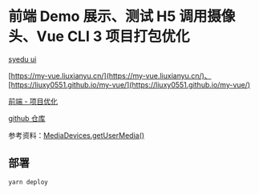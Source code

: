 # 前端 Demo 展示、测试 H5 调用摄像头、Vue CLI 3 项目打包优化

[syedu ui](http://ui.syedu.tech)

[https://my-vue.liuxianyu.cn/](https://my-vue.liuxianyu.cn/)、[https://liuxy0551.github.io/my-vue/](https://liuxy0551.github.io/my-vue/)

[前端 - 项目优化](https://liuxianyu.cn/categories/%E5%89%8D%E7%AB%AF/vue/%E9%A1%B9%E7%9B%AE%E4%BC%98%E5%8C%96/)

[github 仓库](https://github.com/liuxy0551/my-vue)

参考资料：[MediaDevices.getUserMedia()](https://developer.mozilla.org/zh-CN/docs/Web/API/MediaDevices/getUserMedia)


## 部署
```
yarn deploy
```
